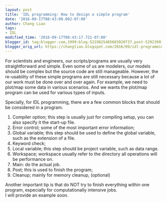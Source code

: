 ```yaml
---
layout: post
title: 'IDL programming: How to design a simple program'
date: '2016-09-17T08:43:00.002-07:00'
author: Chang Liao
tags:
- IDL
modified_time: '2016-09-17T08:43:17.721-07:00'
blogger_id: tag:blogger.com,1999:blog-5219825485683920737.post-5292399144623383251
blogger_orig_url: https://changliao.blogspot.com/2016/09/idl-programming-002.html
---
```


For scientists and engineers, our scripts/programs are usually very 
straightforward and simple. Even some of us are modelers, our models should be 
complex but the source code are still manageable. 
However, the re-usability of these simple programs are still necessary because 
a lot of our work must be done over and over again. For example, we need to 
plot/map some data in various scenarios. And we wants the plot/map program can 
be used for various types of inputs. 

Specially, for IDL programming, there are a few common blocks that should be 
considered in a program. 

1. Compiler option; this step is usually just for compiling setup, you can 
also specify it the start-up file. 
1. Error control; some of the most important error information; 
1. Global variable; this step should be used to define the global variable, 
such as the extension of a file. 
1. Keyword check; 
1. Local variable; this step should be project variable, such as data range. 
1. Workspace; workspace usually refer to the directory all operations will be 
performance on. 
1. Main: do the actual job. 
1. Post; this is used to finish the program; 
1. Cleanup; mainly for memory cleanup, (optional) 
<div>Another important tip is that do NOT try to finish everything within one 
program, especially for computationally intensive jobs.<div> 
<div>I will provide an example soon.<div> 